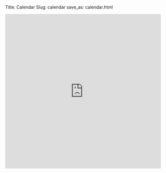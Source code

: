 Title: Calendar
Slug: calendar
save_as: calendar.html


<iframe id="302524771" src="https://www.google.com/calendar/embed?src=gondree@gmail.com&amp;color=%234CB052&amp;src=vs37ge2njloui8toajsfl5a768@group.calendar.google.com&amp;color=%234CB052&amp;src=al50emmkr6qnhvf1ks4fs8u3po@group.calendar.google.com&amp;color=%234CB052&amp;src=h48t5ovbkljbqbo4jugif5v5bg@group.calendar.google.com&amp;color=%238CBF40&amp;src=ii894h25944qtenq59auv9hmjg@group.calendar.google.com&amp;color=%23E0C240&amp;src=6dd3fk1u68q0m463fffh4r7e1s@group.calendar.google.com&amp;color=%238CBF40&amp;mode=WEEK&amp;showTitle=0&amp;showNav=1&amp;showDate=1&amp;showTabs=1&amp;showCalendars=0&amp;hl=en" title="For Scheduling Advising and Research" width="100%" height="500" frameborder="0" scrolling="no"></iframe>